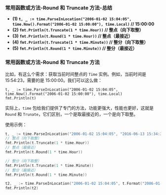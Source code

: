 ### 常用函数或方法-Round 和 Truncate 方法-总结

- **(1) `t, _ := time.ParseInLocation("2006-01-02 15:04:05", time.Now().Format("2006-01-02 15:00:00"), time.Local)` // 15:00:00**
- **(2) `fmt.Println(t.Truncate(1 * time.Hour))` // 整点（向下取整）**
- **(3) `fmt.Println(t.Round(1 * time.Hour))` // 整点（最接近）**
- **(4) `fmt.Println(t.Truncate(1 * time.Minute))`  // 整分（向下取整）**
- **(5) `fmt.Println(t.Round(1 * time.Minute))` // 整分（最接近）**

### 常用函数或方法-Round 和 Truncate 方法

比如，有这么个需求：获取当前时间整点的 `Time` 实例。例如，当前时间是 15:54:23，需要的是 15:00:00。我们可以这么做：

```
t, _ := time.ParseInLocation("2006-01-02 15:04:05", time.Now().Format("2006-01-02 15:00:00"), time.Local)
fmt.Println(t)
```

实际上，`time` 包给我们提供了专门的方法，功能更强大，性能也更好，这就是 `Round` 和 `Trunate`，它们区别，一个是取最接近的，一个是向下取整。

使用示例：

```go
t, _ := time.ParseInLocation("2006-01-02 15:04:05", "2016-06-13 15:34:39", time.Local)
// 整点（向下取整）
fmt.Println(t.Truncate(1 * time.Hour))
// 整点（最接近）
fmt.Println(t.Round(1 * time.Hour))

// 整分（向下取整）
fmt.Println(t.Truncate(1 * time.Minute))
// 整分（最接近）
fmt.Println(t.Round(1 * time.Minute))

t2, _ := time.ParseInLocation("2006-01-02 15:04:05", t.Format("2006-01-02 15:00:00"), time.Local)
fmt.Println(t2)
```
